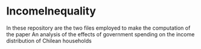 # IncomeInequality

In these repository are the two files employed to make the computation of the paper An analysis of the effects of government spending on the income distribution of Chilean households
